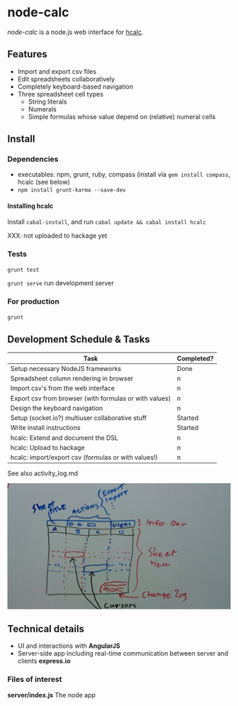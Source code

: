 node-calc
=========

*node-calc* is a node.js web interface for
[hcalc](https://github.com/SimSaladin/hcalc).


Features
--------

- Import and export csv files
- Edit spreadsheets collaboratively
- Completely keyboard-based navigation
- Three spreadsheet cell types
   * String literals
   * Numerals
   * Simple formulas whose value depend on (relative) numeral cells

Install
-------

### Dependencies

- executables: npm, grunt, ruby, compass (install via `gem install
  compass`, hcalc (see below)
- `npm install grunt-karma --save-dev`

#### Installing hcalc

Install `cabal-install`, and run `cabal update && cabal install hcalc`

XXX: not uploaded to hackage yet

### Tests

`grunt test`

`grunt serve` run development server

### For production

`grunt`

Development Schedule & Tasks
-----------------

Task | Completed?
--- | ---
Setup necessary NodeJS frameworks                      | Done
Spreadsheet column rendering in browser                | n
Import csv's from the web interface                    | n
Export csv from browser (with formulas or with values) | n
Design the keyboard navigation                         | n
Setup (socket.io?) multiuser collaborative stuff       | Started
Write install instructions                             | Started
hcalc: Extend and document the DSL                     | n
hcalc: Upload to hackage                               | n
hcalc: import/export csv (formulas or with values!)    | n

See also activity_log.md

![UI design sketch](ui_design.jpg)

Technical details
-----------------

- UI and interactions with **AngularJS**
- Server-side app including real-time communication between server and clients **express.io**


### Files of interest

**server/index.js** The node app


